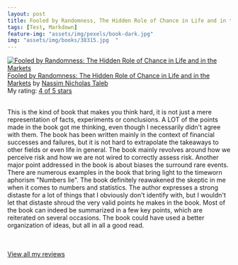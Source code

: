 ```yaml
---
layout: post
title: Fooled by Randomness, The Hidden Role of Chance in Life and in the Markets, by Nassim Nicholas Taleb             
tags: [Test, Markdown]
feature-img: "assets/img/pexels/book-dark.jpg"             
img: "assets/img/books/38315.jpg  "
---
```

             
<a href= "https://www.goodreads.com/book/show/38315.Fooled_by_Randomness" style= "float: left; padding-right: 20px"><img border="0" alt= "Fooled by Randomness: The Hidden Role of Chance in Life and in the Markets" src= "https://s.gr-assets.com/assets/nophoto/book/111x148-bcc042a9c91a29c1d680899eff700a03.png" /></a><a href="https://www.goodreads.com/book/show/38315.Fooled_by_Randomness">Fooled by Randomness: The Hidden Role of Chance in Life and in the Markets</a> by <a href="https://www.goodreads.com/author/show/21559.Nassim_Nicholas_Taleb">Nassim Nicholas Taleb</a><br/> My rating: <a href="https://www.goodreads.com/review/show/551745473"> 4 of 5 stars</a><br /><br />


This is the kind of book that makes you think hard, it is not just a mere representation of facts, experiments or conclusions. A LOT of the points made in the book got me thinking, even though I necessarily didn't agree with them. The book has been written mainly in the context of financial successes and failures, but it is not hard to extrapolate the takeaways to other fields or even life in general. The book mainly revolves around how we perceive risk and how we are not wired to correctly assess risk. Another major point addressed in the book is about biases the surround rare events. There are numerous examples in the book that bring light to the timeworn aphorism "Numbers lie". The book definitely reawakened the skeptic in me when it comes to numbers and statistics. The author expresses a strong distaste for a lot of things that I obviously don't identify with, but I wouldn't let that distaste shroud the very valid points he makes in the book. Most of the book can indeed be summarized in a few key points, which are reiterated on several occasions. The book could have used a better organization of ideas, but all in all a good read.

<br/><br/><a href="https://www.goodreads.com/review/list/16616412-nandita-damaraju">View all my reviews</a>